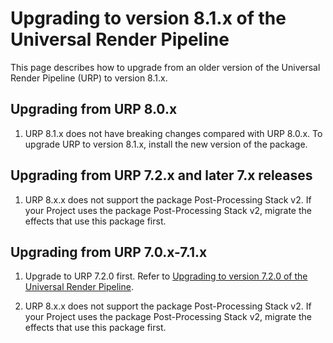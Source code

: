 # Upgrading to version 8.1.x of the Universal Render Pipeline

This page describes how to upgrade from an older version of the Universal Render Pipeline (URP) to version 8.1.x.

## Upgrading from URP 8.0.x

1. URP 8.1.x does not have breaking changes compared with URP 8.0.x. To upgrade URP to version 8.1.x, install the new version of the package.

## Upgrading from URP 7.2.x and later 7.x releases

1. URP 8.x.x does not support the package Post-Processing Stack v2. If your Project uses the package Post-Processing Stack v2, migrate the effects that use this package first.

## Upgrading from URP 7.0.x-7.1.x

1. Upgrade to URP 7.2.0 first. Refer to [Upgrading to version 7.2.0 of the Universal Render Pipeline](upgrade-guide-7-2-0).

2. URP 8.x.x does not support the package Post-Processing Stack v2. If your Project uses the package Post-Processing Stack v2, migrate the effects that use this package first.
